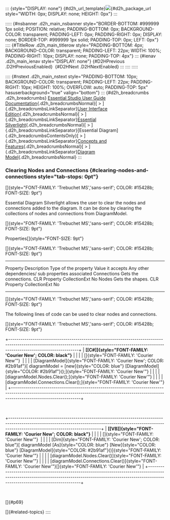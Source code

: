 ::: {style="DISPLAY: none"}
[](ms-xhelp:///?Id=d2h_url_template){#d2h_url_template}![](!package_url!){#d2h_package_url style="WIDTH: 0px; DISPLAY: none; HEIGHT: 0px"}
:::

::::: {#nsbanner .d2h_main_nsbanner style="BORDER-BOTTOM: #999999 1px solid; POSITION: relative; PADDING-BOTTOM: 0px; BACKGROUND-COLOR: transparent; PADDING-LEFT: 0px; PADDING-RIGHT: 0px; DISPLAY: none; BORDER-TOP: #999999 1px solid; PADDING-TOP: 0px; LEFT: 0px"}
:::: {#TitleRow .d2h_main_titlerow style="PADDING-BOTTOM: 4px; BACKGROUND-COLOR: transparent; PADDING-LEFT: 22px; WIDTH: 100%; PADDING-RIGHT: 10px; DISPLAY: none; PADDING-TOP: 4px"}
::: {#ienav .d2h_main_ienav style="DISPLAY: none"}
[](ms-xhelp:///?Id=ed95e8cf-9c53-4052-9f12-1e651097de25){#D2HPrevious .D2HPreviousEnabled}  [](ms-xhelp:///?Id=8ef00b19-7a3e-4785-8fc8-f6b1a9a9cd35){#D2HNext .D2HNextEnabled}
:::
::::
:::::

:::: {#nstext .d2h_main_nstext style="PADDING-BOTTOM: 10px; BACKGROUND-COLOR: transparent; PADDING-LEFT: 22px; PADDING-RIGHT: 10px; HEIGHT: 100%; OVERFLOW: auto; PADDING-TOP: 5px" hasuserbackground="true" valign="bottom"}
::: {#d2h_breadcrumbs .d2h_breadcrumbs}
[Essential Studio User Guide Documentation](ms-xhelp:///?Id=12457748-09e3-4d74-a240-8e049cedf030){.d2h_breadcrumbsNormal}[ \> ]{.d2h_breadcrumbsLinkSeparator}[User Interface Edition](ms-xhelp:///?Id=c29296b7-531c-413b-a0ec-488ca1f7f669){.d2h_breadcrumbsNormal}[ \> ]{.d2h_breadcrumbsLinkSeparator}[Essential Silverlight](ms-xhelp:///?Id=66221bd1-ba2e-43c2-94a7-618f50e01d24){.d2h_breadcrumbsNormal}[ \> ]{.d2h_breadcrumbsLinkSeparator}[Essential Diagram]{.d2h_breadcrumbsContentsOnly}[ \> ]{.d2h_breadcrumbsLinkSeparator}[Concepts and Features](ms-xhelp:///?Id=d592a058-dcc0-44a4-994e-e7901da8db52){.d2h_breadcrumbsNormal}[ \> ]{.d2h_breadcrumbsLinkSeparator}[Diagram Model](ms-xhelp:///?Id=146e125b-6982-4b5d-bd10-9646d26916c7){.d2h_breadcrumbsNormal}
:::

### Clearing Nodes and Connections {#clearing-nodes-and-connections style="tab-stops: 0pt"}

[]{style="FONT-FAMILY: 'Trebuchet MS','sans-serif'; COLOR: #15428b; FONT-SIZE: 9pt"} 

Essential Diagram Silverlight allows the user to clear the nodes and connections added to the diagram. It can be done by clearing the collections of nodes and connections from DiagramModel.

[]{style="FONT-FAMILY: 'Trebuchet MS','sans-serif'; COLOR: #15428b; FONT-SIZE: 9pt"} 

Properties[]{style="FONT-SIZE: 9pt"}

[]{style="FONT-FAMILY: 'Trebuchet MS','sans-serif'; COLOR: #15428b; FONT-SIZE: 9pt"} 

  ------------- ----------------------- ---------------------- ------------------ ---------------------------------------------------
  Property      Description             Type of the property   Value it accepts   Any other dependencies/ sub properties associated
  Connections   Gets the connections.   CLR Property           CollectionExt      No
  Nodes         Gets the shapes.        CLR Property           CollectionExt      No
  ------------- ----------------------- ---------------------- ------------------ ---------------------------------------------------

[]{style="FONT-FAMILY: 'Trebuchet MS','sans-serif'; COLOR: #15428b; FONT-SIZE: 9pt"} 

The following lines of code can be used to clear nodes and connections.

[]{style="FONT-FAMILY: 'Trebuchet MS','sans-serif'; COLOR: #15428b; FONT-SIZE: 9pt"} 

+----------------------------------------------------------------------------------------------------------------------------------------------------------------------------------------------+
| **[\[C#\]]{style="FONT-FAMILY: 'Courier New'; COLOR: black"}**                                                                                                                               |
|                                                                                                                                                                                              |
| []{style="FONT-FAMILY: 'Courier New'"}                                                                                                                                                       |
|                                                                                                                                                                                              |
| [DiagramModel]{style="FONT-FAMILY: 'Courier New'; COLOR: #2b91af"}[ diagramModel = [new]{style="COLOR: blue"} [DiagramModel]{style="COLOR: #2b91af"}();]{style="FONT-FAMILY: 'Courier New'"} |
|                                                                                                                                                                                              |
| [diagramModel.Nodes.Clear();]{style="FONT-FAMILY: 'Courier New'"}                                                                                                                            |
|                                                                                                                                                                                              |
| [diagramModel.Connections.Clear();]{style="FONT-FAMILY: 'Courier New'"}                                                                                                                      |
+----------------------------------------------------------------------------------------------------------------------------------------------------------------------------------------------+

 

+---------------------------------------------------------------------------------------------------------------------------------------------------------------------------------------------------------+
| **[\[VB\]]{style="FONT-FAMILY: 'Courier New'; COLOR: black"}**                                                                                                                                          |
|                                                                                                                                                                                                         |
| []{style="FONT-FAMILY: 'Courier New'"}                                                                                                                                                                  |
|                                                                                                                                                                                                         |
| [Dim]{style="FONT-FAMILY: 'Courier New'; COLOR: blue"}[ diagramModel [As]{style="COLOR: blue"} [New]{style="COLOR: blue"} [DiagramModel]{style="COLOR: #2b91af"}()]{style="FONT-FAMILY: 'Courier New'"} |
|                                                                                                                                                                                                         |
| [diagramModel.Nodes.Clear()]{style="FONT-FAMILY: 'Courier New'"}                                                                                                                                        |
|                                                                                                                                                                                                         |
| [diagramModel.Connections.Clear()]{style="FONT-FAMILY: 'Courier New'"}[]{style="FONT-FAMILY: 'Courier New'"}                                                                                            |
+---------------------------------------------------------------------------------------------------------------------------------------------------------------------------------------------------------+

 

[]{#p69} 

[]{#related-topics}
::::
